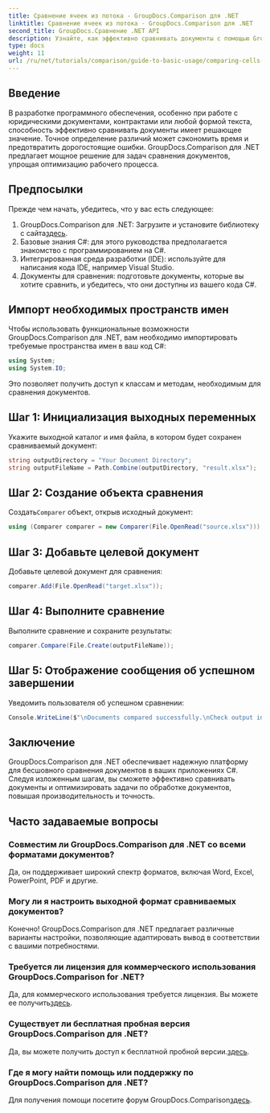 ```yaml
---
title: Сравнение ячеек из потока - GroupDocs.Comparison для .NET
linktitle: Сравнение ячеек из потока - GroupDocs.Comparison для .NET
second_title: GroupDocs.Сравнение .NET API
description: Узнайте, как эффективно сравнивать документы с помощью GroupDocs.Comparison для .NET. Это всеобъемлющее руководство проведет вас через импорт пространств имен, инициализацию переменных сравнения и выполнение сравнений документов шаг за шагом.
type: docs
weight: 11
url: /ru/net/tutorials/comparison/guide-to-basic-usage/comparing-cells-from-stream/
---
```

## Введение

В разработке программного обеспечения, особенно при работе с юридическими документами, контрактами или любой формой текста, способность эффективно сравнивать документы имеет решающее значение. Точное определение различий может сэкономить время и предотвратить дорогостоящие ошибки. GroupDocs.Comparison для .NET предлагает мощное решение для задач сравнения документов, упрощая оптимизацию рабочего процесса.

## Предпосылки

Прежде чем начать, убедитесь, что у вас есть следующее:

1.  GroupDocs.Comparison для .NET: Загрузите и установите библиотеку с сайта[здесь](https://releases.groupdocs.com/comparison/net/).
2. Базовые знания C#: для этого руководства предполагается знакомство с программированием на C#.
3. Интегрированная среда разработки (IDE): используйте для написания кода IDE, например Visual Studio.
4. Документы для сравнения: подготовьте документы, которые вы хотите сравнить, и убедитесь, что они доступны из вашего кода C#.

## Импорт необходимых пространств имен

Чтобы использовать функциональные возможности GroupDocs.Comparison для .NET, вам необходимо импортировать требуемые пространства имен в ваш код C#:

```csharp
using System;
using System.IO;
```

Это позволяет получить доступ к классам и методам, необходимым для сравнения документов.

## Шаг 1: Инициализация выходных переменных

Укажите выходной каталог и имя файла, в котором будет сохранен сравниваемый документ:

```csharp
string outputDirectory = "Your Document Directory";
string outputFileName = Path.Combine(outputDirectory, "result.xlsx");
```

## Шаг 2: Создание объекта сравнения

 Создать`Comparer` объект, открыв исходный документ:

```csharp
using (Comparer comparer = new Comparer(File.OpenRead("source.xlsx")))
```

## Шаг 3: Добавьте целевой документ

Добавьте целевой документ для сравнения:

```csharp
comparer.Add(File.OpenRead("target.xlsx"));
```

## Шаг 4: Выполните сравнение

Выполните сравнение и сохраните результаты:

```csharp
comparer.Compare(File.Create(outputFileName));
```

## Шаг 5: Отображение сообщения об успешном завершении

Уведомить пользователя об успешном сравнении:

```csharp
Console.WriteLine($"\nDocuments compared successfully.\nCheck output in {outputDirectory}.");
```

## Заключение

GroupDocs.Comparison для .NET обеспечивает надежную платформу для бесшовного сравнения документов в ваших приложениях C#. Следуя изложенным шагам, вы сможете эффективно сравнивать документы и оптимизировать задачи по обработке документов, повышая производительность и точность.

## Часто задаваемые вопросы

### Совместим ли GroupDocs.Comparison для .NET со всеми форматами документов?

Да, он поддерживает широкий спектр форматов, включая Word, Excel, PowerPoint, PDF и другие.

### Могу ли я настроить выходной формат сравниваемых документов?

Конечно! GroupDocs.Comparison для .NET предлагает различные варианты настройки, позволяющие адаптировать вывод в соответствии с вашими потребностями.

### Требуется ли лицензия для коммерческого использования GroupDocs.Comparison for .NET?

 Да, для коммерческого использования требуется лицензия. Вы можете ее получить[здесь](https://purchase.groupdocs.com/buy).

### Существует ли бесплатная пробная версия GroupDocs.Comparison для .NET?

 Да, вы можете получить доступ к бесплатной пробной версии.[здесь](https://releases.groupdocs.com/).

### Где я могу найти помощь или поддержку по GroupDocs.Comparison для .NET?

Для получения помощи посетите форум GroupDocs.Comparison[здесь](https://forum.groupdocs.com/c/comparison/12).
